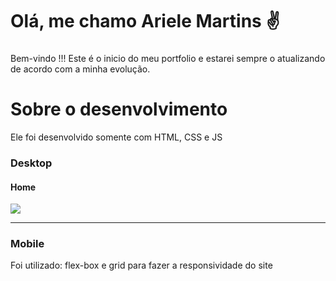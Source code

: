# Olá, me chamo Ariele Martins ✌️
###
Bem-vindo !!!
Este é o inicio do meu portfolio e estarei sempre o atualizando de acordo com a minha evolução.
<h1>Sobre o desenvolvimento</h1>
<p>Ele foi desenvolvido somente com HTML, CSS e JS</p>
<h3>Desktop</h3>
<h4>Home</h4>
<img src="https://user-images.githubusercontent.com/83427685/188330231-dd9757c1-8a21-44b2-b3ff-55986a76c647.png">
<hr>
<h3>Mobile</h3>
<p>Foi utilizado: flex-box e grid para fazer a responsividade do site</p>



